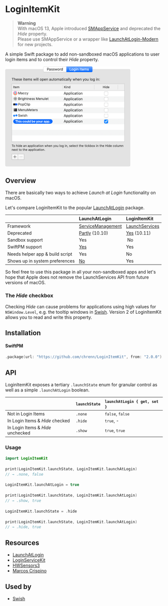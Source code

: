 # LoginItemKit

> **Warning**  
> With macOS 13, Apple introduced [SMAppService](https://developer.apple.com/documentation/servicemanagement/smappservice) and deprecated the _Hide_ property.  
> Please use SMAppService or a wrapper like [LaunchAtLogin-Modern](https://github.com/sindresorhus/LaunchAtLogin-Modern) for new projects.

A simple Swift package to add non-sandboxed macOS applications to user login items and to control their _Hide_ property.

<img width="400" src="./Media/Screenshot.png" alt="Screenshot">

## Overview

There are basically two ways to achieve _Launch at Login_ functionality on macOS.

Let's compare LoginItemKit to the popular [LaunchAtLogin](https://github.com/sindresorhus/LaunchAtLogin) package.

| []()                            | LaunchAtLogin                                                                                                  | LoginItemKit                                                                                                |
| :------------------------------ | :------------------------------------------------------------------------------------------------------------- | :---------------------------------------------------------------------------------------------------------- |
| Framework                       | [ServiceManagement](https://developer.apple.com/documentation/servicemanagement/1501557-smloginitemsetenabled) | [LaunchServices](https://developer.apple.com/documentation/coreservices/klssharedfilelistsessionloginitems) |
| Deprecated                      | [Partly](https://developer.apple.com/documentation/servicemanagement/1431086-smcopyalljobdictionaries) (10.10) | [Yes](https://developer.apple.com/documentation/coreservices/klssharedfilelistsessionloginitems) (10.11)    |
| Sandbox support                 | Yes                                                                                                            |  No                                                                                                         |
| SwiftPM support                 | [Yes](https://github.com/sindresorhus/LaunchAtLogin/issues/4)                                                  | Yes                                                                                                         |
| Needs helper app & build script | Yes                                                                                                            | No                                                                                                          |
| Shows up in system preferences  | [No](https://stackoverflow.com/a/15104481)                                                                     | Yes                                                                                                         |

So feel free to use this package in all your non-sandboxed apps and let's hope that Apple does not remove the LaunchServices API from future versions of macOS.

### The _Hide_ checkbox

Checking _Hide_ can cause problems for applications using high values for `NSWindow.Level`, e.g. the tooltip windows in [Swish](https://highlyopinionated.co/swish/). Version 2 of LoginItemKit allows you to read and write this property.

## Installation

#### SwiftPM

```swift
.package(url: "https://github.com/chrenn/LoginItemKit", from: "2.0.0")
```

## API

LoginItemKit exposes a tertiary `.launchState` enum for granular control as well as a simple `.launchAtLogin` boolean.

| []()                              | `launchState` | `launchAtLogin { get, set }` |
| :-------------------------------- | :------------ | :--------------------------- |
| Not in Login Items                | `.none`       | `false`, `false`             |
| In Login Items & _Hide_ checked   | `.hide`       | `true`, -                    |
| In Login Items & _Hide_ unchecked | `.show`       | `true`, `true`               |

### Usage

```swift
import LoginItemKit

print(LoginItemKit.launchState, LoginItemKit.launchAtLogin)
// → .none, false

LoginItemKit.launchAtLogin = true

print(LoginItemKit.launchState, LoginItemKit.launchAtLogin)
// → .show, true

LoginItemKit.launchState = .hide

print(LoginItemKit.launchState, LoginItemKit.launchAtLogin)
// → .hide, true

```

## Resources

- [LaunchAtLogin](https://github.com/sindresorhus/LaunchAtLogin)
- [LoginServiceKit](https://github.com/Clipy/LoginServiceKit)
- [HWSensors3](https://sourceforge.net/p/hwsensors/hwsensors3/code3/107/tree/trunk/hwmonitor2/HWMonitorSMC/RunAtLogin.swift#l4)
- [Marcos Crispino](https://stackoverflow.com/a/5598992)

## Used by

- [Swish](https://highlyopinionated.co/swish/)
